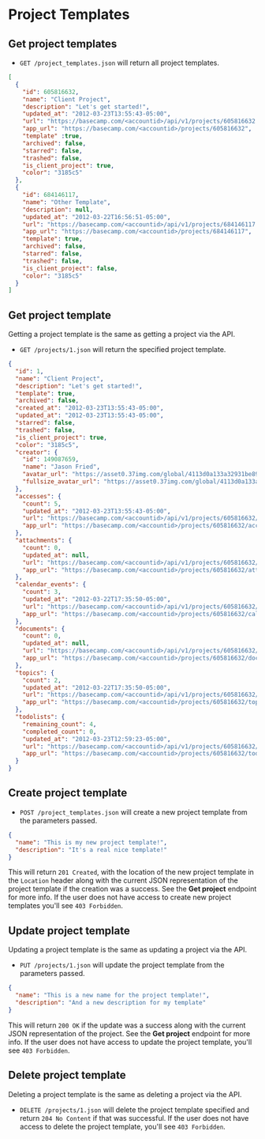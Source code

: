 Project Templates
=================

Get project templates
---------------------

* `GET /project_templates.json` will return all project templates.

```json
[
  {
    "id": 605816632,
    "name": "Client Project",
    "description": "Let's get started!",
    "updated_at": "2012-03-23T13:55:43-05:00",
    "url": "https://basecamp.com/<accountid>/api/v1/projects/605816632.json",
    "app_url": "https://basecamp.com/<accountid>/projects/605816632",
    "template" :true,
    "archived": false,
    "starred": false,
    "trashed": false,
    "is_client_project": true,
    "color": "3185c5"
  },
  {
    "id": 684146117,
    "name": "Other Template",
    "description": null,
    "updated_at": "2012-03-22T16:56:51-05:00",
    "url": "https://basecamp.com/<accountid>/api/v1/projects/684146117.json",
    "app_url": "https://basecamp.com/<accountid>/projects/684146117",
    "template": true,
    "archived": false,
    "starred": false,
    "trashed": false,
    "is_client_project": false,
    "color": "3185c5"
  }
]
```

Get project template
--------------------

Getting a project template is the same as getting a project via the API.


* `GET /projects/1.json` will return the specified project template.

```json
{
  "id": 1,
  "name": "Client Project",
  "description": "Let's get started!",
  "template": true,
  "archived": false,
  "created_at": "2012-03-23T13:55:43-05:00",
  "updated_at": "2012-03-23T13:55:43-05:00",
  "starred": false,
  "trashed": false,
  "is_client_project": true,
  "color": "3185c5",
  "creator": {
    "id": 149087659,
    "name": "Jason Fried",
    "avatar_url": "https://asset0.37img.com/global/4113d0a133a32931be8934e70b2ea21efeff72c1/avatar.96.gif?r=3",
    "fullsize_avatar_url": "https://asset0.37img.com/global/4113d0a133a32931be8934e70b2ea21efeff72c1/original.gif?r=3"
  },
  "accesses": {
    "count": 5,
    "updated_at": "2012-03-23T13:55:43-05:00",
    "url": "https://basecamp.com/<accountid>/api/v1/projects/605816632/accesses.json",
    "app_url": "https://basecamp.com/<accountid>/projects/605816632/accesses"
  },
  "attachments": {
    "count": 0,
    "updated_at": null,
    "url": "https://basecamp.com/<accountid>/api/v1/projects/605816632/attachments.json",
    "app_url": "https://basecamp.com/<accountid>/projects/605816632/attachments"
  },
  "calendar_events": {
    "count": 3,
    "updated_at": "2012-03-22T17:35:50-05:00",
    "url": "https://basecamp.com/<accountid>/api/v1/projects/605816632/calendar_events.json",
    "app_url": "https://basecamp.com/<accountid>/projects/605816632/calendar_events"
  },
  "documents": {
    "count": 0,
    "updated_at": null,
    "url": "https://basecamp.com/<accountid>/api/v1/projects/605816632/documents.json",
    "app_url": "https://basecamp.com/<accountid>/projects/605816632/documents"
  },
  "topics": {
    "count": 2,
    "updated_at": "2012-03-22T17:35:50-05:00",
    "url": "https://basecamp.com/<accountid>/api/v1/projects/605816632/topics.json",
    "app_url": "https://basecamp.com/<accountid>/projects/605816632/topics"
  },
  "todolists": {
    "remaining_count": 4,
    "completed_count": 0,
    "updated_at": "2012-03-23T12:59:23-05:00",
    "url": "https://basecamp.com/<accountid>/api/v1/projects/605816632/todolists.json",
    "app_url": "https://basecamp.com/<accountid>/projects/605816632/todolists"
  }
}
```

Create project template
----------------------

* `POST /project_templates.json` will create a new project template from the parameters passed.

```json
{
  "name": "This is my new project template!",
  "description": "It's a real nice template!"
}
```

This will return `201 Created`, with the location of the new project template in the `Location` header along with the current JSON representation of the project template if the creation was a success. See the **Get project** endpoint for more info. If the user does not have access to create new project templates you'll see `403 Forbidden`.

Update project template
-----------------------

Updating a project template is the same as updating a project via the API.

* `PUT /projects/1.json` will update the project template  from the parameters passed.

```json
{
  "name": "This is a new name for the project template!",
  "description": "And a new description for my template"
}
```

This will return `200 OK` if the update was a success along with the current JSON representation of the project. See the **Get project** endpoint for more info. If the user does not have access to update the project template, you'll see `403 Forbidden`.

Delete project template
----------------------

Deleting a project template is the same as deleting a project via the API.

* `DELETE /projects/1.json` will delete the project template specified and return `204 No Content` if that was successful. If the user does not have access to delete the project template, you'll see `403 Forbidden`.
